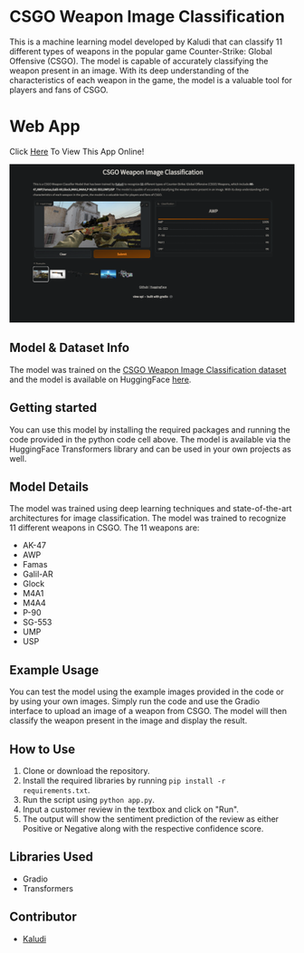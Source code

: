 
# CSGO Weapon Image Classification

This is a machine learning model developed by Kaludi that can classify 11 different types of weapons in the popular game Counter-Strike: Global Offensive (CSGO). The model is capable of accurately classifying the weapon present in an image. With its deep understanding of the characteristics of each weapon in the game, the model is a valuable tool for players and fans of CSGO.

# Web App
Click [Here](https://huggingface.co/spaces/Kaludi/CSGO-Weapon-Classification_App) To View This App Online!

![Image](https://github.com/Kaludii/CSGO-Weapon-Classification/blob/main/images/CSGO.png?raw=true)

## Model & Dataset Info

The model was trained on the [CSGO Weapon Image Classification dataset](https://huggingface.co/datasets/Kaludi/data-csgo-weapon-classification) and the model is available on HuggingFace [here](https://huggingface.co/Kaludi/csgo-weapon-classification).

## Getting started

You can use this model by installing the required packages and running the code provided in the python code cell above. The model is available via the HuggingFace Transformers library and can be used in your own projects as well.

## Model Details

The model was trained using deep learning techniques and state-of-the-art architectures for image classification. The model was trained to recognize 11 different weapons in CSGO. The 11 weapons are:

-   AK-47
-   AWP
-   Famas
-   Galil-AR
-   Glock
-   M4A1
-   M4A4
-   P-90
-   SG-553
-   UMP
-   USP

## Example Usage

You can test the model using the example images provided in the code or by using your own images. Simply run the code and use the Gradio interface to upload an image of a weapon from CSGO. The model will then classify the weapon present in the image and display the result.

## How to Use

1.  Clone or download the repository.
2.  Install the required libraries by running `pip install -r requirements.txt`.
3.  Run the script using `python app.py`.
4.  Input a customer review in the textbox and click on "Run".
5.  The output will show the sentiment prediction of the review as either Positive or Negative along with the respective confidence score.

## Libraries Used

-   Gradio
-   Transformers

## Contributor

-   [Kaludi](https://github.com/Kaludii)

